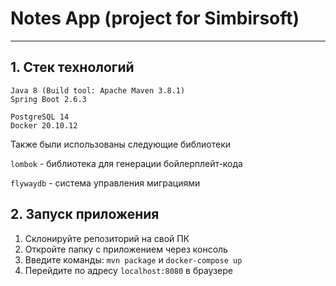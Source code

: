 # Notes App (project for Simbirsoft)

---

## 1. Стек технологий

    Java 8 (Build tool: Apache Maven 3.8.1)
    Spring Boot 2.6.3
    
    PostgreSQL 14
    Docker 20.10.12

Также были использованы следующие библиотеки

``lombok`` -  библиотека для генерации бойлерплейт-кода

``flywaydb`` - система управления миграциями

## 2. Запуск приложения


1. Склонируйте репозиторий на свой ПК
2. Откройте папку с приложением через консоль
3. Введите команды: ``mvn package`` и ``docker-compose up``
4. Перейдите по адресу ``localhost:8080`` в браузере
